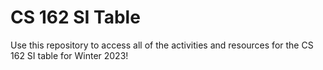 # CS 162 SI Table

Use this repository to access all of the activities and resources for the CS 162 SI table for Winter 2023!
